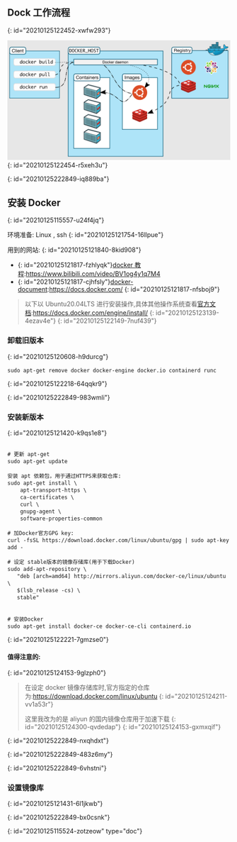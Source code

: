 ## Dock 工作流程
{: id="20210125122452-xwfw293"}

![Docker Architecture Diagram](assets/docker-architecture.png)
{: id="20210125122454-r5xeh3u"}

{: id="20210125222849-iq889ba"}

## 安装 Docker
{: id="20210125115557-u24f4jq"}

环境准备: Linux , ssh
{: id="20210125121754-16llpue"}

用到的网站:
{: id="20210125121840-8kid908"}

* {: id="20210125121817-fzhlyqk"}[docker 教程](https://www.bilibili.com/video/BV1og4y1q7M4?p=6):https://www.bilibili.com/video/BV1og4y1q7M4
* {: id="20210125121817-cjhfsly"}[docker-document](https://docs.docker.com/):https://docs.docker.com/
{: id="20210125121817-nfsboj9"}

> 以下以 Ubuntu20.04LTS 进行安装操作,具体其他操作系统查看[官方文档](https://docs.docker.com/engine/install/):https://docs.docker.com/engine/install/
> {: id="20210125123139-4ezav4e"}
{: id="20210125122149-7nuf439"}

### 卸载旧版本
{: id="20210125120608-h9durcg"}

```shell
sudo apt-get remove docker docker-engine docker.io containerd runc

```
{: id="20210125122218-64qqkr9"}

{: id="20210125222849-983wmli"}

### 安装新版本
{: id="20210125121420-k9qs1e8"}

```shell

# 更新 apt-get
sudo apt-get update

安装 apt 依赖包，用于通过HTTPS来获取仓库:
sudo apt-get install \
    apt-transport-https \
    ca-certificates \
    curl \
    gnupg-agent \
    software-properties-common

# 加Docker官方GPG key:
curl -fsSL https://download.docker.com/linux/ubuntu/gpg | sudo apt-key add -

# 设定 stable版本的镜像存储库(用于下载Docker)
sudo add-apt-repository \
   "deb [arch=amd64] http://mirrors.aliyun.com/docker-ce/linux/ubuntu \
   $(lsb_release -cs) \
   stable"


# 安装Docker
sudo apt-get install docker-ce docker-ce-cli containerd.io
```
{: id="20210125122221-7gmzse0"}

#### **值得注意的:**
{: id="20210125124153-9glzph0"}

> 在设定 docker 镜像存储库时,官方指定的仓库为:https://download.docker.com/linux/ubuntu
> {: id="20210125124211-vv1a53r"}
>
> 这里我改为的是 aliyun 的国内镜像仓库用于加速下载
> {: id="20210125124300-qvdedap"}
{: id="20210125124153-gxmxqif"}

{: id="20210125222849-nxqhdxt"}

{: id="20210125222849-483z6my"}

{: id="20210125222849-6vhstni"}

### 设置镜像库
{: id="20210125121431-6l1jkwb"}

{: id="20210125222849-bx0csnk"}


{: id="20210125115524-zotzeow" type="doc"}
